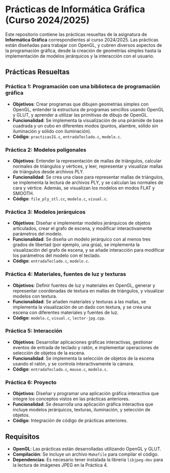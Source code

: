 # Prácticas de Informática Gráfica (Curso 2024/2025)

Este repositorio contiene las prácticas resueltas de la asignatura de **Informática Gráfica** correspondientes al curso 2024/2025. Las prácticas están diseñadas para trabajar con OpenGL, y cubren diversos aspectos de la programación gráfica, desde la creación de geometrías simples hasta la implementación de modelos jerárquicos y la interacción con el usuario.

## Prácticas Resueltas

### Práctica 1: Programación con una biblioteca de programación gráfica
- **Objetivos**: Crear programas que dibujen geometrías simples con OpenGL, entender la estructura de programas sencillos usando OpenGL y GLUT, y aprender a utilizar las primitivas de dibujo de OpenGL.
- **Funcionalidad**: Se implementa la visualización de una pirámide de base cuadrada y un cubo en diferentes modos (puntos, alambre, sólido sin iluminación y sólido con iluminación).
- **Código**: `practicasIG.c`, `entradaTeclado.c`, `modelo.c`.

### Práctica 2: Modelos poligonales
- **Objetivos**: Entender la representación de mallas de triángulos, calcular normales de triángulos y vértices, y leer, representar y visualizar mallas de triángulos desde archivos PLY.
- **Funcionalidad**: Se crea una clase para representar mallas de triángulos, se implementa la lectura de archivos PLY, y se calculan las normales de cara y vértice. Además, se visualizan los modelos en modos FLAT y SMOOTH.
- **Código**: `file_ply_stl.cc`, `modelo.c`, `visual.c`.

### Práctica 3: Modelos jerárquicos
- **Objetivos**: Diseñar e implementar modelos jerárquicos de objetos articulados, crear el grafo de escena, y modificar interactivamente parámetros del modelo.
- **Funcionalidad**: Se diseña un modelo jerárquico con al menos tres grados de libertad (por ejemplo, una grúa), se implementa la visualización del grafo de escena, y se añade interacción para modificar los parámetros del modelo con el teclado.
- **Código**: `entradaTeclado.c`, `modelo.c`.

### Práctica 4: Materiales, fuentes de luz y texturas
- **Objetivos**: Definir fuentes de luz y materiales en OpenGL, generar y representar coordenadas de textura en mallas de triángulos, y visualizar modelos con textura.
- **Funcionalidad**: Se añaden materiales y texturas a las mallas, se implementa la visualización de un dado con textura, y se crea una escena con diferentes materiales y fuentes de luz.
- **Código**: `modelo.c`, `visual.c`, `lector-jpg.cpp`.

### Práctica 5: Interacción
- **Objetivos**: Desarrollar aplicaciones gráficas interactivas, gestionar eventos de entrada de teclado y ratón, e implementar operaciones de selección de objetos de la escena.
- **Funcionalidad**: Se implementa la selección de objetos de la escena usando el ratón, y se controla interactivamente la cámara.
- **Código**: `entradaTeclado.c`, `mouse.c`, `modelo.c`.

### Práctica 6: Proyecto
- **Objetivos**: Diseñar y programar una aplicación gráfica interactiva que integre los conceptos vistos en las prácticas anteriores.
- **Funcionalidad**: Se desarrolla una aplicación gráfica interactiva que incluye modelos jerárquicos, texturas, iluminación, y selección de objetos.
- **Código**: Integración de código de prácticas anteriores.

## Requisitos
- **OpenGL**: Las prácticas están desarrolladas utilizando OpenGL y GLUT.
- **Compilación**: Se incluye un archivo `Makefile` para compilar el código.
- **Dependencias**: Es necesario tener instalada la librería `libjpeg-dev` para la lectura de imágenes JPEG en la Práctica 4.

